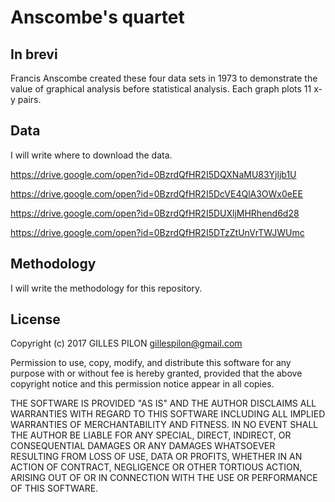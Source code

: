 # Anscombe's quartet

## In brevi

Francis Anscombe created these four data sets in 1973 to demonstrate the value of graphical analysis before statistical analysis. Each graph plots 11 x-y pairs.

## Data

I will write where to download the data.

https://drive.google.com/open?id=0BzrdQfHR2I5DQXNaMU83Yjljb1U

https://drive.google.com/open?id=0BzrdQfHR2I5DcVE4QlA3OWx0eEE

https://drive.google.com/open?id=0BzrdQfHR2I5DUXljMHRhend6d28

https://drive.google.com/open?id=0BzrdQfHR2I5DTzZtUnVrTWJWUmc

## Methodology

I will write the methodology for this repository.

## License

Copyright (c) 2017 GILLES PILON <gillespilon@gmail.com>

Permission to use, copy, modify, and distribute this software for any
purpose with or without fee is hereby granted, provided that the above
copyright notice and this permission notice appear in all copies.

THE SOFTWARE IS PROVIDED "AS IS" AND THE AUTHOR DISCLAIMS ALL WARRANTIES
WITH REGARD TO THIS SOFTWARE INCLUDING ALL IMPLIED WARRANTIES OF
MERCHANTABILITY AND FITNESS. IN NO EVENT SHALL THE AUTHOR BE LIABLE FOR
ANY SPECIAL, DIRECT, INDIRECT, OR CONSEQUENTIAL DAMAGES OR ANY DAMAGES
WHATSOEVER RESULTING FROM LOSS OF USE, DATA OR PROFITS, WHETHER IN AN
ACTION OF CONTRACT, NEGLIGENCE OR OTHER TORTIOUS ACTION, ARISING OUT OF
OR IN CONNECTION WITH THE USE OR PERFORMANCE OF THIS SOFTWARE.

